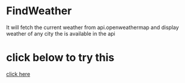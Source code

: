 # FindWeather
 It will fetch the current weather from api.openweathermap and display weather of any city the is available in the api
<h1> click below to try this</h1>
 <a href="https://weather-app.kanishkpatel2.repl.co"> click here</a>
